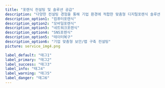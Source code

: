 ```yaml
---
title: "포렌식 컨설팅 및 솔루션 공급"
description: "다양한 컨설팅 경험을 통해 기업 환경에 적합한 맞춤형 디지털포렌식 솔루션 제안"
description_option1: "컴퓨터포렌식"
description_option2: "모바일포렌식"
description_option3: "네트워크포렌식"
description_option4: "SNS포렌식"
description_option5: "테이터복구"
description_option6: "기업 맞춤형 보안/랩 구축 컨설팅"
picture: service_img4.png

label_default: "태그1" 
label_primary: "태그2"
label_success: "태그3"
label_info: "태그4"
label_warning: "태그5"
label_danger: "태그6"
---
```

